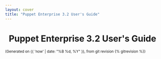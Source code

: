 ```yaml
---
layout: cover
title: "Puppet Enterprise 3.2 User's Guide"
---
```


<h1 style="text-align: center;">Puppet Enterprise 3.2 User's Guide</h1>
<p><small>(Generated on {{ 'now' | date: "%B %d, %Y" }}, from git revision {% gitrevision %})</small></p>
